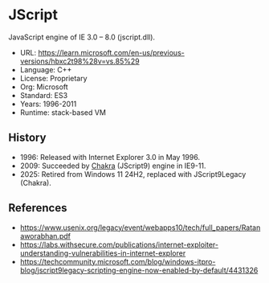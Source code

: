# JScript

JavaScript engine of IE 3.0 – 8.0 (jscript.dll).

* URL:        https://learn.microsoft.com/en-us/previous-versions/hbxc2t98%28v=vs.85%29
* Language:   C++
* License:    Proprietary
* Org:        Microsoft
* Standard:   ES3
* Years:      1996-2011
* Runtime:    stack-based VM

## History

* 1996: Released with Internet Explorer 3.0 in May 1996.
* 2009: Succeeded by [Chakra](chakra.md) (JScript9) engine in IE9-11.
* 2025: Retired from Windows 11 24H2, replaced with JScript9Legacy (Chakra).

## References

* https://www.usenix.org/legacy/event/webapps10/tech/full_papers/Ratanaworabhan.pdf
* https://labs.withsecure.com/publications/internet-exploiter-understanding-vulnerabilities-in-internet-explorer
* https://techcommunity.microsoft.com/blog/windows-itpro-blog/jscript9legacy-scripting-engine-now-enabled-by-default/4431326
